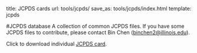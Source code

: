 title: JCPDS cards
url: tools/jcpds/
save_as: tools/jcpds/index.html
template: jcpds

#JCPDS database
A collection of common JCPDS files. If you have some JCPDS files to contribute, please contact Bin Chen (binchen2@illinois.edu).

Click to download individual [JCPDS card](/tools/jcpds_intro.html).